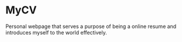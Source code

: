 # MyCV
Personal webpage that serves a purpose of being a online resume and introduces myself to the world effectively.
